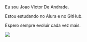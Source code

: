 Eu sou Joao Victor De Andrade.

Estou estudando no Alura e no GitHub.

Espero sempre evoluir cada vez mais.

![](https://media1.tenor.com/m/iubj_ZG4L7gAAAAd/corinthians-mundial.gif)
